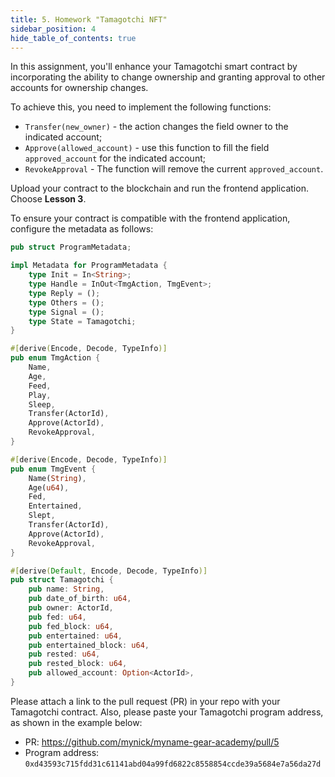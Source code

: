 ```yaml
---
title: 5. Homework "Tamagotchi NFT"
sidebar_position: 4
hide_table_of_contents: true
---
```


In this assignment, you'll enhance your Tamagotchi smart contract by incorporating the ability to change ownership and granting approval to other accounts for ownership changes.

To achieve this, you need to implement the following functions:

- `Transfer(new_owner)` - the action changes the field owner to the indicated account;
- `Approve(allowed_account)` - use this function to fill the field `approved_account` for the indicated account;
- `RevokeApproval` - The function will remove the current `approved_account`.


Upload your contract to the blockchain and run the frontend application. Choose **Lesson 3**.

To ensure your contract is compatible with the frontend application, configure the metadata as follows:

```rust
pub struct ProgramMetadata;

impl Metadata for ProgramMetadata {
    type Init = In<String>;
    type Handle = InOut<TmgAction, TmgEvent>;
    type Reply = ();
    type Others = ();
    type Signal = ();
    type State = Tamagotchi;
}

#[derive(Encode, Decode, TypeInfo)]
pub enum TmgAction {
    Name,
    Age,
    Feed,
    Play,
    Sleep,
    Transfer(ActorId),
    Approve(ActorId),
    RevokeApproval,
}

#[derive(Encode, Decode, TypeInfo)]
pub enum TmgEvent {
    Name(String),
    Age(u64),
    Fed,
    Entertained,
    Slept,
    Transfer(ActorId),
    Approve(ActorId),
    RevokeApproval,
}

#[derive(Default, Encode, Decode, TypeInfo)]
pub struct Tamagotchi {
    pub name: String,
    pub date_of_birth: u64,
    pub owner: ActorId,
    pub fed: u64,
    pub fed_block: u64,
    pub entertained: u64,
    pub entertained_block: u64,
    pub rested: u64,
    pub rested_block: u64,
    pub allowed_account: Option<ActorId>,
}
```

Please attach a link to the pull request (PR) in your repo with your Tamagotchi contract. Also, please paste your Tamagotchi program address, as shown in the example below:

- PR: <https://github.com/mynick/myname-gear-academy/pull/5>
- Program address: `0xd43593c715fdd31c61141abd04a99fd6822c8558854ccde39a5684e7a56da27d`
